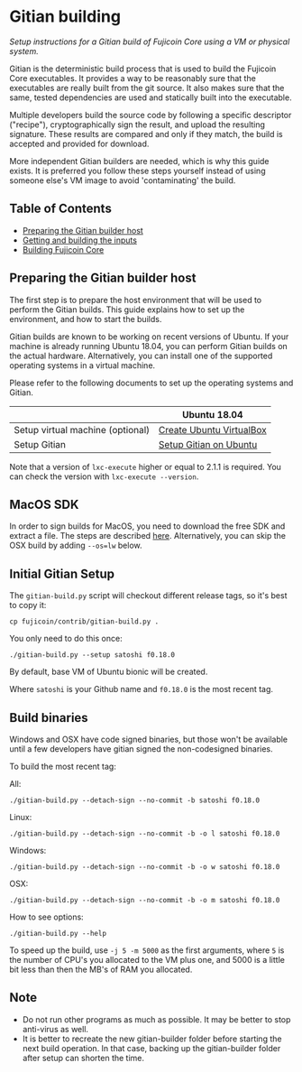 Gitian building
================

*Setup instructions for a Gitian build of Fujicoin Core using a VM or physical system.*

Gitian is the deterministic build process that is used to build the Fujicoin
Core executables. It provides a way to be reasonably sure that the
executables are really built from the git source. It also makes sure that
the same, tested dependencies are used and statically built into the executable.

Multiple developers build the source code by following a specific descriptor
("recipe"), cryptographically sign the result, and upload the resulting signature.
These results are compared and only if they match, the build is accepted and provided
for download.

More independent Gitian builders are needed, which is why this guide exists.
It is preferred you follow these steps yourself instead of using someone else's
VM image to avoid 'contaminating' the build.

Table of Contents
------------------

- [Preparing the Gitian builder host](#preparing-the-gitian-builder-host)
- [Getting and building the inputs](#getting-and-building-the-inputs)
- [Building Fujicoin Core](#building-fujicoin-core)

Preparing the Gitian builder host
---------------------------------

The first step is to prepare the host environment that will be used to perform the Gitian builds.
This guide explains how to set up the environment, and how to start the builds.

Gitian builds are known to be working on recent versions of Ubuntu.
If your machine is already running Ubuntu 18.04, you can perform Gitian builds on the actual hardware.
Alternatively, you can install one of the supported operating systems in a virtual machine.

Please refer to the following documents to set up the operating systems and Gitian.

|                                   | Ubuntu 18.04                                                                             |
|-----------------------------------|------------------------------------------------------------------------------------|
| Setup virtual machine (optional)  | [Create Ubuntu VirtualBox](./gitian-building/gitian-building-create-vm-debian.md) |
| Setup Gitian                      | [Setup Gitian on Ubuntu](./gitian-building/gitian-building-setup-gitian-debian.md) |

Note that a version of `lxc-execute` higher or equal to 2.1.1 is required.
You can check the version with `lxc-execute --version`.

MacOS SDK
---------
In order to sign builds for MacOS, you need to download the free SDK and extract a file. The steps are described [here](./gitian-building/gitian-building-mac-os-sdk.md). Alternatively, you can skip the OSX build by adding `--os=lw` below.

Initial Gitian Setup
--------------------
The `gitian-build.py` script will checkout different release tags, so it's best to copy it:

```
cp fujicoin/contrib/gitian-build.py .
```

You only need to do this once:

```
./gitian-build.py --setup satoshi f0.18.0
```

By default, base VM of Ubuntu bionic will be created.

Where `satoshi` is your Github name and `f0.18.0` is the most recent tag. 

Build binaries
--------------
Windows and OSX have code signed binaries, but those won't be available until a few developers have gitian signed the non-codesigned binaries.

To build the most recent tag:

All:

 `./gitian-build.py --detach-sign --no-commit -b satoshi f0.18.0`

Linux:

 `./gitian-build.py --detach-sign --no-commit -b -o l satoshi f0.18.0`

Windows:

 `./gitian-build.py --detach-sign --no-commit -b -o w satoshi f0.18.0`

OSX:

 `./gitian-build.py --detach-sign --no-commit -b -o m satoshi f0.18.0`

How to see options:

`./gitian-build.py --help`

To speed up the build, use `-j 5 -m 5000` as the first arguments, where `5` is the number of CPU's you allocated to the VM plus one, and 5000 is a little bit less than then the MB's of RAM you allocated.


Note
----

- Do not run other programs as much as possible. It may be better to stop anti-virus as well.
- It is better to recreate the new gitian-builder folder before starting the next build operation. In that case, backing up the gitian-builder folder after setup can shorten the time.
